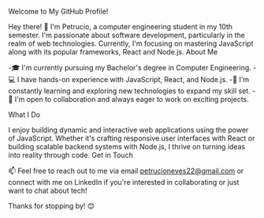 Welcome to My GitHub Profile!

Hey there! 👋 I'm Petrucio, a computer engineering student in my 10th semester. I'm passionate about software development, particularly in the realm of web technologies. Currently, I'm focusing on mastering JavaScript along with its popular frameworks, React and Node.js.
About Me

-🎓 I'm currently pursuing my Bachelor's degree in Computer Engineering.
-💻 I have hands-on experience with JavaScript, React, and Node.js.
-🌱 I'm constantly learning and exploring new technologies to expand my skill set.
-🤝 I'm open to collaboration and always eager to work on exciting projects.

What I Do

I enjoy building dynamic and interactive web applications using the power of JavaScript. Whether it's crafting responsive user interfaces with React or building scalable backend systems with Node.js, I thrive on turning ideas into reality through code.
Get in Touch

📫 Feel free to reach out to me via email petrucioneves22@gmail.com or connect with me on LinkedIn if you're interested in collaborating or just want to chat about tech!

Thanks for stopping by! 😊
<!---
petrucioFilho/petrucioFilho is a ✨ special ✨ repository because its `README.md` (this file) appears on your GitHub profile.
You can click the Preview link to take a look at your changes.
--->
